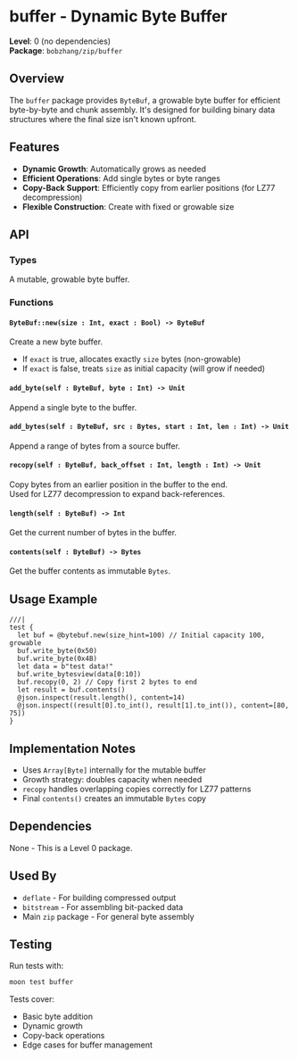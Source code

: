 # buffer - Dynamic Byte Buffer

**Level**: 0 (no dependencies)  
**Package**: `bobzhang/zip/buffer`

## Overview

The `buffer` package provides `ByteBuf`, a growable byte buffer for efficient byte-by-byte and chunk assembly. It's designed for building binary data structures where the final size isn't known upfront.

## Features

- **Dynamic Growth**: Automatically grows as needed
- **Efficient Operations**: Add single bytes or byte ranges
- **Copy-Back Support**: Efficiently copy from earlier positions (for LZ77 decompression)
- **Flexible Construction**: Create with fixed or growable size

## API

### Types



A mutable, growable byte buffer.

### Functions

#### `ByteBuf::new(size : Int, exact : Bool) -> ByteBuf`

Create a new byte buffer.
- If `exact` is true, allocates exactly `size` bytes (non-growable)
- If `exact` is false, treats `size` as initial capacity (will grow if needed)

#### `add_byte(self : ByteBuf, byte : Int) -> Unit`

Append a single byte to the buffer.

#### `add_bytes(self : ByteBuf, src : Bytes, start : Int, len : Int) -> Unit`

Append a range of bytes from a source buffer.

#### `recopy(self : ByteBuf, back_offset : Int, length : Int) -> Unit`

Copy bytes from an earlier position in the buffer to the end.  
Used for LZ77 decompression to expand back-references.

#### `length(self : ByteBuf) -> Int`

Get the current number of bytes in the buffer.

#### `contents(self : ByteBuf) -> Bytes`

Get the buffer contents as immutable `Bytes`.

## Usage Example

```moonbit
///|
test {
  let buf = @bytebuf.new(size_hint=100) // Initial capacity 100, growable
  buf.write_byte(0x50)
  buf.write_byte(0x4B)
  let data = b"test data!"
  buf.write_bytesview(data[0:10])
  buf.recopy(0, 2) // Copy first 2 bytes to end
  let result = buf.contents()
  @json.inspect(result.length(), content=14)
  @json.inspect((result[0].to_int(), result[1].to_int()), content=[80, 75])
}
```

## Implementation Notes

- Uses `Array[Byte]` internally for the mutable buffer
- Growth strategy: doubles capacity when needed
- `recopy` handles overlapping copies correctly for LZ77 patterns
- Final `contents()` creates an immutable `Bytes` copy

## Dependencies

None - This is a Level 0 package.

## Used By

- `deflate` - For building compressed output
- `bitstream` - For assembling bit-packed data
- Main `zip` package - For general byte assembly

## Testing

Run tests with:
```bash
moon test buffer
```

Tests cover:
- Basic byte addition
- Dynamic growth
- Copy-back operations
- Edge cases for buffer management
